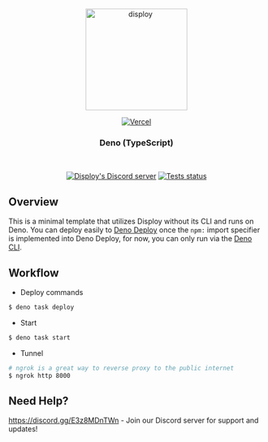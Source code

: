 <div align="center">
	<br />
	<p>
		<a href="https://disploy.dev"><img src="https://disploy.dev/img/logo.svg" alt="disploy" width="200" /></a>
	</p>
    <p>
		<a href="https://vercel.com/?utm_source=disploy&utm_campaign=oss"><img src="https://www.datocms-assets.com/31049/1618983297-powered-by-vercel.svg" alt="Vercel" /></a>
	</p>
    <h3>
        Deno (TypeScript)
    </h3>
	<br />
	<p>
		<a href="https://discord.gg/E3z8MDnTWn"><img src="https://img.shields.io/discord/901426442242498650?color=5865F2&logo=discord&logoColor=white" alt="Disploy's Discord server" /></a>
		<a href="https://github.com/disploy/Disploy/actions"><img src="https://github.com/Disploy/disploy/actions/workflows/tests.yml/badge.svg" alt="Tests status" /></a>
	</p>

</div>

## Overview

This is a minimal template that utilizes Disploy without its CLI and runs on Deno.
You can deploy easily to [Deno Deploy](https://deno.com/deploy) once the `npm:` import specifier is implemented into Deno Deploy, for now, you can only run via the [Deno CLI](https://deno.land/manual@v1.28.0/getting_started/installation).

## Workflow

- Deploy commands

```sh
$ deno task deploy
```

- Start

```sh
$ deno task start
```

- Tunnel

```sh
# ngrok is a great way to reverse proxy to the public internet
$ ngrok http 8000
```

## Need Help?

https://discord.gg/E3z8MDnTWn - Join our Discord server for support and updates!
